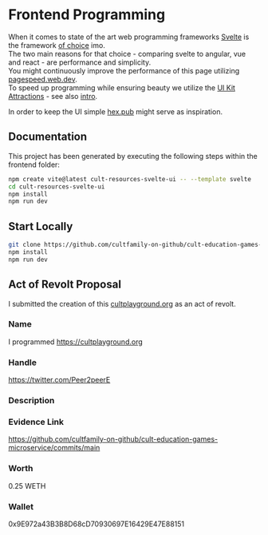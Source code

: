 # Frontend Programming

When it comes to state of the art web programming frameworks [Svelte](https://svelte.dev) is the framework [of choice](https://www.youtube.com/watch?v=rv3Yq-B8qp4) imo.    
The two main reasons for that choice - comparing svelte to angular, vue and react - are performance and simplicity.   
You might continuously improve the performance of this page utilizing [pagespeed.web.dev](https://pagespeed.web.dev/).   
To speed up programming while ensuring beauty we utilize the [UI Kit Attractions](https://illright.github.io/attractions/?ref=madewithsvelte.com) - see also [intro](https://www.youtube.com/watch?v=RkD88ARvucM&t=492s).

In order to keep the UI simple [hex.pub](https://hex.pub/) might serve as inspiration.



## Documentation
This project has been generated by executing the following steps within the frontend folder:

```sh
npm create vite@latest cult-resources-svelte-ui -- --template svelte
cd cult-resources-svelte-ui
npm install
npm run dev
```

## Start Locally
```sh
git clone https://github.com/cultfamily-on-github/cult-education-games-microservice.git  
npm install  
npm run dev  
```

## Act of Revolt Proposal
I submitted the creation of this [cultplayground.org](https://cultplayground.org) as an act of revolt.

### Name
I programmed https://cultplayground.org

### Handle
https://twitter.com/Peer2peerE

### Description

### Evidence Link
https://github.com/cultfamily-on-github/cult-education-games-microservice/commits/main

### Worth
0.25 WETH
### Wallet
0x9E972a43B3B8D68cD70930697E16429E47E88151



